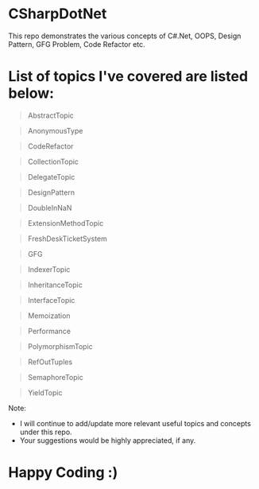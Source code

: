 # CSharpDotNet
This repo demonstrates the various concepts of C#.Net, OOPS, Design Pattern, GFG Problem, Code Refactor etc. 

# List of topics I've covered are listed below:

> AbstractTopic

> AnonymousType

> CodeRefactor

> CollectionTopic

> DelegateTopic

> DesignPattern

> DoubleInNaN

> ExtensionMethodTopic

> FreshDeskTicketSystem

> GFG

> IndexerTopic

> InheritanceTopic

> InterfaceTopic

> Memoization

> Performance

> PolymorphismTopic

> RefOutTuples

> SemaphoreTopic

> YieldTopic


Note: 
- I will continue to add/update more relevant useful topics and concepts under this repo. 
- Your suggestions would be highly appreciated, if any.

# Happy Coding :) 
